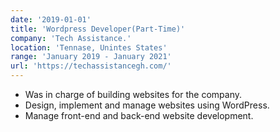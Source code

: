 ```yaml
---
date: '2019-01-01'
title: 'Wordpress Developer(Part-Time)'
company: 'Tech Assistance.'
location: 'Tennase, Unintes States'
range: 'January 2019 - January 2021'
url: 'https://techassistancegh.com/'
---
```


- Was in charge of building websites for the company.
- Design, implement and manage websites using WordPress.
- Manage front-end and back-end website development.
